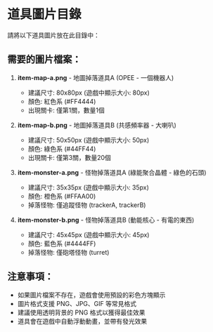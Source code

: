 # 道具圖片目錄

請將以下道具圖片放在此目錄中：

## 需要的圖片檔案：

1. **item-map-a.png** - 地圖掉落道具A (OPEE - 一個機器人)
   - 建議尺寸: 80x80px (遊戲中顯示大小: 80px)
   - 顏色: 紅色系 (#FF4444)
   - 出現關卡: 僅第1關，數量1個

2. **item-map-b.png** - 地圖掉落道具B (共感頻率器 - 大喇叭)
   - 建議尺寸: 50x50px (遊戲中顯示大小: 50px)
   - 顏色: 綠色系 (#44FF44)
   - 出現關卡: 僅第3關，數量20個

3. **item-monster-a.png** - 怪物掉落道具A (綠能聚合晶體 - 綠色的石頭)
   - 建議尺寸: 35x35px (遊戲中顯示大小: 35px)
   - 顏色: 橙色系 (#FFAA00)
   - 掉落怪物: 僅追蹤怪物 (trackerA, trackerB)

4. **item-monster-b.png** - 怪物掉落道具B (動能核心 - 有電的東西)
   - 建議尺寸: 45x45px (遊戲中顯示大小: 45px)
   - 顏色: 藍色系 (#4444FF)
   - 掉落怪物: 僅砲塔怪物 (turret)

## 注意事項：

- 如果圖片檔案不存在，遊戲會使用預設的彩色方塊顯示
- 圖片格式支援 PNG、JPG、GIF 等常見格式
- 建議使用透明背景的 PNG 格式以獲得最佳效果
- 道具會在遊戲中自動浮動動畫，並帶有發光效果 